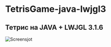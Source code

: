 # TetrisGame-java-lwjgl3
## Тетрис на JAVA + LWJGL 3.1.6
![Screensjot](http://my-files.ru/Get/g9s2gz/Screen_tetris.jpg)
